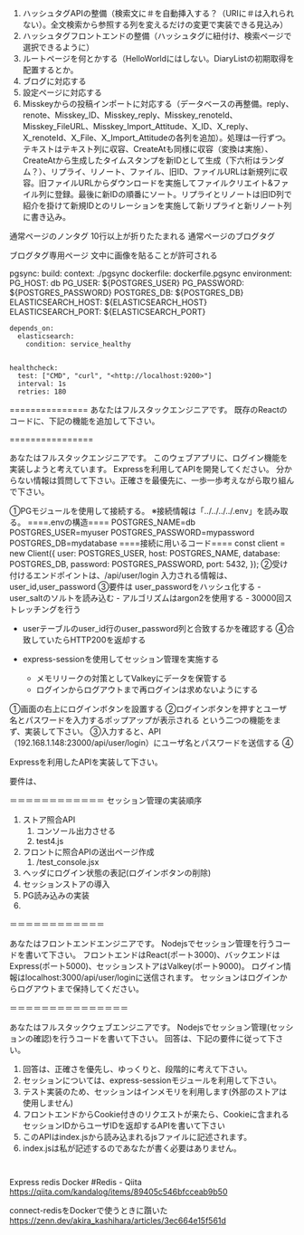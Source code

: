    
   
1. ハッシュタグAPIの整備（検索文に＃を自動挿入する？（URIに＃は入れられない）。全文検索から参照する列を変えるだけの変更で実装できる見込み）
7. ハッシュタグフロントエンドの整備（ハッシュタグに紐付け、検索ページで選択できるように）
8. ルートページを何とかする（HelloWorldにはしない。DiaryListの初期取得を配置するとか。
10. ブログに対応する
11. 設定ページに対応する
12. Misskeyからの投稿インポートに対応する（データベースの再整備。reply、renote、Misskey_ID、Misskey_reply、Misskey_renoteId、Misskey_FileURL、Misskey_Import_Attitude、X_ID、X_reply、X_renoteId、X_File、X_Import_Attitudeの各列を追加）。処理は一行ずつ。テキストはテキスト列に収容、CreateAtも同様に収容（変換は実施）、CreateAtから生成したタイムスタンプを新IDとして生成（下六桁はランダム？）、リプライ、リノート、ファイル、旧ID、ファイルURLは新規列に収容。旧ファイルURLからダウンロードを実施してファイルクリエイト&ファイル列に登録。最後に新IDの順番にソート。リプライとリノートは旧ID列で紹介を掛けて新規IDとのリレーションを実施して新リプライと新リノート列に書き込み。

通常ページのノンタグ
10行以上が折りたたまれる
通常ページのブログタグ


ブログタグ専用ページ
文中に画像を貼ることが許可される

  pgsync:
    build:
      context: ./pgsync
      dockerfile: dockerfile.pgsync
    environment:
      PG_HOST: db
      PG_USER: ${POSTGRES_USER}
      PG_PASSWORD: ${POSTGRES_PASSWORD}
      POSTGRES_DB: ${POSTGRES_DB}
      ELASTICSEARCH_HOST: ${ELASTICSEARCH_HOST}
      ELASTICSEARCH_PORT: ${ELASTICSEARCH_PORT}

    depends_on:
      elasticsearch:
        condition: service_healthy


    healthcheck:
      test: ["CMD", "curl", "<http://localhost:9200>"]
      interval: 1s
      retries: 180





===============
あなたはフルスタックエンジニアです。
既存のReactのコードに、下記の機能を追加して下さい。

================




あなたはフルスタックエンジニアです。
このウェブアプリに、ログイン機能を実装しようと考えています。
Expressを利用してAPIを開発してください。
分からない情報は質問して下さい。正確さを最優先に、一歩一歩考えながら取り組んで下さい。

①PGモジュールを使用して接続する。
※接続情報は「../../../../.env」を読み取る。
====.envの構造====
POSTGRES_NAME=db
POSTGRES_USER=myuser
POSTGRES_PASSWORD=mypassword
POSTGRES_DB=mydatabase
====接続に用いるコード====
  const client = new Client({
    user: POSTGRES_USER,
    host: POSTGRES_NAME,
    database: POSTGRES_DB,
    password: POSTGRES_PASSWORD,
    port: 5432,
  });
②受け付けるエンドポイントは、/api/user/login
入力される情報は、user_id,user_password
③要件は
user_passwordをハッシュ化する
	- user_saltのソルトを読み込む
	- アルゴリズムはargon2を使用する
	- 30000回ストレッチングを行う
- userテーブルのuser_id行のuser_password列と合致するかを確認する
④合致していたらHTTP200を返却する

- express-sessionを使用してセッション管理を実施する
	- メモリリークの対策としてValkeyにデータを保管する
	- ログインからログアウトまで再ログインは求めないようにする



①画面の右上にログインボタンを設置する
②ログインボタンを押すとユーザ名とパスワードを入力するポップアップが表示される
という二つの機能をまず、実装して下さい。
③入力すると、API（192.168.1.148:23000/api/user/login）にユーザ名とパスワードを送信する
④



Expressを利用したAPIを実装して下さい。

要件は、


＝＝＝＝＝＝＝＝＝＝＝＝
セッション管理の実装順序

1. ストア照合API
   1. コンソール出力させる
   2. test4.js
2. フロントに照合APIの送出ページ作成
   1. /test_console.jsx
3. ヘッダにログイン状態の表記(ログインボタンの削除)
4. セッションストアの導入
5. PG読み込みの実装
6. 
＝＝＝＝＝＝＝＝＝＝＝＝

あなたはフロントエンドエンジニアです。
Nodejsでセッション管理を行うコードを書いて下さい。
フロントエンドはReact(ポート3000)、バックエンドはExpress(ポート5000)、セッションストアはValkey(ポート9000)。
ログイン情報はlocalhost:3000/api/user/loginに送信されます。
セッションはログインからログアウトまで保持してください。

＝＝＝＝＝＝＝＝＝＝＝＝＝＝＝

あなたはフルスタックウェブエンジニアです。
Nodejsでセッション管理(セッションの確認)を行うコードを書いて下さい。
回答は、下記の要件に従って下さい。
1. 回答は、正確さを優先し、ゆっくりと、段階的に考えて下さい。
2. セッションについては、express-sessionモジュールを利用して下さい。
3. テスト実装のため、セッションはインメモリを利用します(外部のストアは使用しません)
4. フロントエンドからCookie付きのリクエストが来たら、Cookieに含まれるセッションIDからユーザIDを返却するAPIを書いて下さい
5. このAPIはindex.jsから読み込まれるjsファイルに記述されます。
6. index.jsは私が記述するのであなたが書く必要はありません。
```
 
```
Express redis Docker #Redis - Qiita
https://qiita.com/kandalog/items/89405c546bfcceab9b50

connect-redisをDockerで使うときに躓いた
https://zenn.dev/akira_kashihara/articles/3ec664e15f561d
